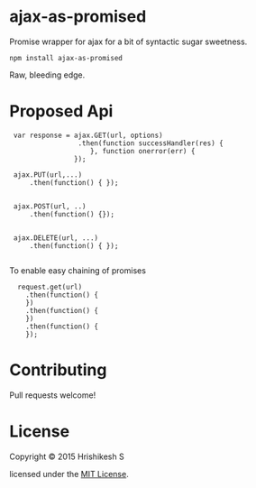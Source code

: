 # ajax-as-promised
Promise wrapper for ajax for a bit of syntactic sugar sweetness.

```
npm install ajax-as-promised
```

Raw, bleeding edge.

Proposed Api
============

```
 var response = ajax.GET(url, options)
                 .then(function successHandler(res) {
                    }, function onerror(err) {
                });

 ajax.PUT(url,...)
     .then(function() { });


 ajax.POST(url, ..)
     .then(function() {});


 ajax.DELETE(url, ...)
     .then(function() { });
     
```


To enable easy chaining of promises 

```
  request.get(url)
    .then(function() {
    })
    .then(function() {
    })
    .then(function() {
    });
```



Contributing
============

Pull requests welcome!


License
========
Copyright © 2015 Hrishikesh S

licensed under the <a href="http://www.opensource.org/licenses/MIT">MIT License</a>.
